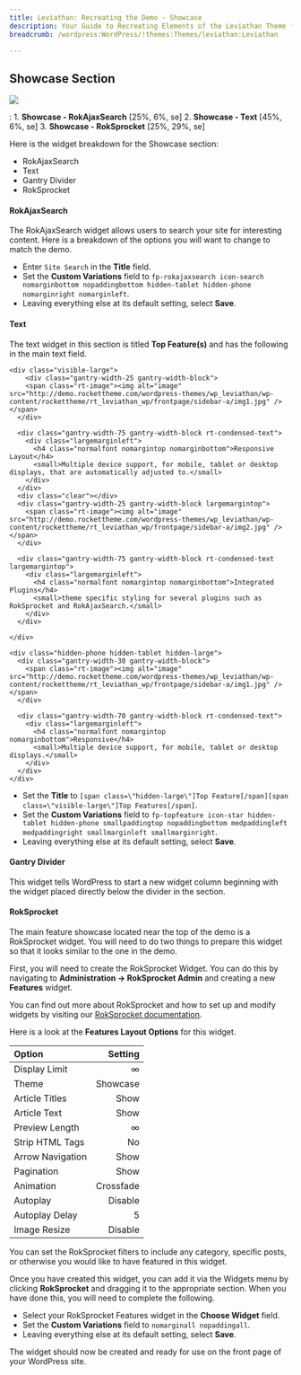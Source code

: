 ```yaml
---
title: Leviathan: Recreating the Demo - Showcase
description: Your Guide to Recreating Elements of the Leviathan Theme for WordPress
breadcrumb: /wordpress:WordPress/!themes:Themes/leviathan:Leviathan

---
```


Showcase Section
-----
![][demo]

:   1. **Showcase - RokAjaxSearch** [25%, 6%, se]
	2. **Showcase - Text** [45%, 6%, se]
	3. **Showcase - RokSprocket** [25%, 29%, se]

Here is the widget breakdown for the Showcase section:

* RokAjaxSearch
* Text
* Gantry Divider
* RokSprocket

#### RokAjaxSearch
The RokAjaxSearch widget allows users to search your site for interesting content. Here is a breakdown of the options you will want to change to match the demo.

* Enter `Site Search` in the **Title** field.
* Set the **Custom Variations** field to `fp-rokajaxsearch icon-search nomarginbottom nopaddingbottom hidden-tablet hidden-phone nomarginright nomarginleft`.
* Leaving everything else at its default setting, select **Save**.

#### Text
The text widget in this section is titled **Top Feature(s)** and has the following in the main text field.

~~~
<div class="visible-large">
    <div class="gantry-width-25 gantry-width-block">
    <span class="rt-image"><img alt="image" src="http://demo.rockettheme.com/wordpress-themes/wp_leviathan/wp-content/rockettheme/rt_leviathan_wp/frontpage/sidebar-a/img1.jpg" /></span>
  </div>

  <div class="gantry-width-75 gantry-width-block rt-condensed-text">
    <div class="largemarginleft">
      <h4 class="normalfont nomargintop nomarginbottom">Responsive Layout</h4>
      <small>Multiple device support, for mobile, tablet or desktop displays, that are automatically adjusted to.</small>
    </div>
  </div>
  <div class="clear"></div> 
  <div class="gantry-width-25 gantry-width-block largemargintop">
    <span class="rt-image"><img alt="image" src="http://demo.rockettheme.com/wordpress-themes/wp_leviathan/wp-content/rockettheme/rt_leviathan_wp/frontpage/sidebar-a/img2.jpg" /></span>
  </div>

  <div class="gantry-width-75 gantry-width-block rt-condensed-text largemargintop">
    <div class="largemarginleft">
      <h4 class="normalfont nomargintop nomarginbottom">Integrated Plugins</h4>
      <small>theme specific styling for several plugins such as RokSprocket and RokAjaxSearch.</small>
    </div>
  </div>  

</div>

<div class="hidden-phone hidden-tablet hidden-large">
  <div class="gantry-width-30 gantry-width-block">
    <span class="rt-image"><img alt="image" src="http://demo.rockettheme.com/wordpress-themes/wp_leviathan/wp-content/rockettheme/rt_leviathan_wp/frontpage/sidebar-a/img1.jpg" /></span>
  </div>

  <div class="gantry-width-70 gantry-width-block rt-condensed-text">
    <div class="largemarginleft">
      <h4 class="normalfont nomargintop nomarginbottom">Responsive</h4>
      <small>Multiple device support, for mobile, tablet or desktop displays.</small>
    </div>
  </div>  
</div>                            
~~~

* Set the **Title** to `[span class=\"hidden-large\"]Top Feature[/span][span class=\"visible-large\"]Top Features[/span]`.
* Set the **Custom Variations** field to `fp-topfeature icon-star hidden-tablet hidden-phone smallpaddingtop nopaddingbottom medpaddingleft medpaddingright smallmarginleft smallmarginright`.
* Leaving everything else at its default setting, select **Save**.

#### Gantry Divider
This widget tells WordPress to start a new widget column beginning with the widget placed directly below the divider in the section.

#### RokSprocket
The main feature showcase located near the top of the demo is a RokSprocket widget. You will need to do two things to prepare this widget so that it looks similar to the one in the demo.

First, you will need to create the RokSprocket Widget. You can do this by navigating to **Administration -> RokSprocket Admin** and creating a new **Features** widget. 

You can find out more about RokSprocket and how to set up and modify widgets by visiting our [RokSprocket documentation](../../plugins/roksprocket/).

Here is a look at the **Features Layout Options** for this widget.

| Option           |   Setting |  
| :--------------- | --------: |  
| Display Limit    |         ∞ |  
| Theme            |  Showcase |  
| Article Titles   |      Show |  
| Article Text     |      Show |  
| Preview Length   |         ∞ |  
| Strip HTML Tags  |        No |  
| Arrow Navigation |      Show |  
| Pagination       |      Show |  
| Animation        | Crossfade |  
| Autoplay         |   Disable |  
| Autoplay Delay   |         5 |  
| Image Resize     |   Disable |  

You can set the RokSprocket filters to include any category, specific posts, or otherwise you would like to have featured in this widget.

Once you have created this widget, you can add it via the Widgets menu by clicking **RokSprocket** and dragging it to the appropriate section. When you have done this, you will need to complete the following.

* Select your RokSprocket Features widget in the **Choose Widget** field.
* Set the **Custom Variations** field to `nomarginall nopaddingall`.
* Leaving everything else at its default setting, select **Save**.

The widget should now be created and ready for use on the front page of your WordPress site.

[demo]: assets/demo_showcase.jpeg
[roksprocket]: ../../plugins/roksprocket/
